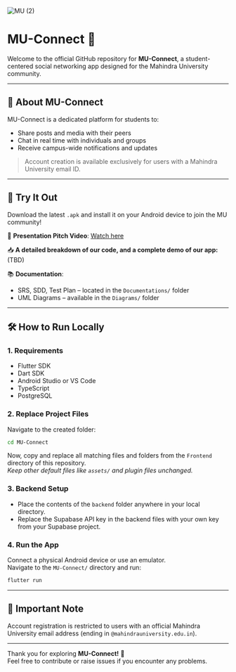 ![MU (2)](https://github.com/user-attachments/assets/031ad6f3-e82d-4c49-a181-3f023d66329e)


# MU-Connect 📱

Welcome to the official GitHub repository for **MU-Connect**, a student-centered social networking app designed for the Mahindra University community.

---

## 🚀 About MU-Connect

MU-Connect is a dedicated platform for students to:
- Share posts and media with their peers
- Chat in real time with individuals and groups
- Receive campus-wide notifications and updates

> Account creation is available exclusively for users with a Mahindra University email ID.

---

## 📱 Try It Out

Download the latest `.apk` and install it on your Android device to join the MU community!

🎥 **Presentation Pitch Video**: [Watch here](https://drive.google.com/file/d/1NORfbxyUyZkOAuYEZ-gPo2XpyZ9901h-/view?usp=drive_link)

📥 **A detailed breakdown of our code, and a complete demo of our app:** (TBD)


📚 **Documentation**:  
- SRS, SDD, Test Plan – located in the `Documentations/` folder  
- UML Diagrams – available in the `Diagrams/` folder  

---

## 🛠 How to Run Locally

### 1. Requirements
- Flutter SDK
- Dart SDK
- Android Studio or VS Code
- TypeScript
- PostgreSQL

### 2. Replace Project Files  
Navigate to the created folder:

```bash
cd MU-Connect
```

Now, copy and replace all matching files and folders from the `Frontend` directory of this repository.  
_Keep other default files like `assets/` and plugin files unchanged._

### 3. Backend Setup

- Place the contents of the `backend` folder anywhere in your local directory.
- Replace the Supabase API key in the backend files with your own key from your Supabase project.

### 4. Run the App  
Connect a physical Android device or use an emulator.  
Navigate to the `MU-Connect/` directory and run:

```bash
flutter run
```

---

## 🛑 Important Note

Account registration is restricted to users with an official Mahindra University email address (ending in `@mahindrauniversity.edu.in`).

---

Thank you for exploring **MU-Connect!** 💬  
Feel free to contribute or raise issues if you encounter any problems.
